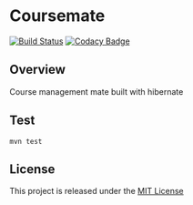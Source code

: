 # Coursemate
[![Build Status](https://travis-ci.org/nmuzychuk/coursemate.svg?branch=master)](https://travis-ci.org/nmuzychuk/coursemate)
[![Codacy Badge](https://api.codacy.com/project/badge/Grade/59da182ac1094265891f0a638931323e)](https://www.codacy.com/app/nmuzychuk/coursemate)

## Overview
Course management mate built with hibernate

## Test
```
mvn test
```

## License
This project is released under the [MIT License](LICENSE.txt)
